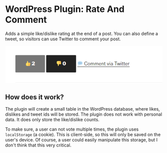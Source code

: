 # WordPress Plugin: Rate And Comment

Adds a simple like/dislike rating at the end of a post.
You can also define a tweet, so visitors can use Twitter to comment your post.

![Screenshot](https://raw.githubusercontent.com/lgkonline/rate-and-comment/master/screenshot.png)

## How does it work?

The plugin will create a small table in the WordPress database, where likes, dislikes and tweet ids will be stored.
The plugin does not work with personal data. It does only store the like/dislike counts.

To make sure, a user can not vote multiple times, the plugin uses `localStorage` (a cookie). This is client-side, so this will only be saved on the user's device. Of course, a user could easily manipulate this storage, but I don't think that this very critical.